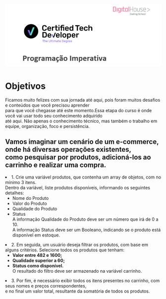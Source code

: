 <h1>
   <img src="img\capa.png">
</h1>

<h1>Objetivos</h1>
<p>Ficamos muito felizes com sua jornada até aqui, pois foram muitos desafios e conteúdos que você precisou aprender<br>
 para que você chegasse até este momento.Essa etapa do curso é onde você vai usar todo seu conhecimento adquirido<br>
 até aqui. Não apenas o conhecimento técnico, mas também o trabalho em equipe, organização, foco e persistência.
</p>


<h2>Vamos imaginar um cenário de um e-commerce, onde há diversas operações existentes, <br>como pesquisar por produtos, adicioná-los ao carrinho e realizar uma compra.</h2>

<li>1.	Crie uma variável produtos, que contenha um array de objetos, com no mínimo 3 itens. <br>
Dentro da variável, liste produtos disponíveis, informando os seguintes detalhes:
<ul>
<li> Nome do Produto
<li> Valor do Produto
<li> Qualidade do Produto
<li> Status</li>
A informação Qualidade do Produto deve ser um número que irá de 0 a 10.<br>
A informação Status deve ser um Booleano, indicando se o produto está disponível em estoque.
</ul>

<li>2.	Em seguida, um usuário deseja filtrar os produtos, com base em alguns critérios. Selecione todos os produtos que tenham:
<ul>
<li><strong>Valor entre 482 e 1600;
<li>Qualidade superior a 60;
<li> Status como disponível.</strong></li>
O resultado do filtro deve ser armazenado na variável carrinho.
</ul>

<li>3.	Por fim, é necessário exibir todos os itens presentes no carrinho, com seus nomes e preços correspondentes, <br>
e no final um valor total, resultante da somatória de todos os produtos.
